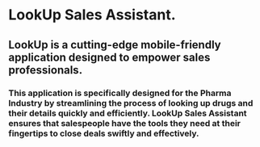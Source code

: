 # LookUp Sales Assistant.
## LookUp is a cutting-edge mobile-friendly application designed to empower sales professionals.

### This application is specifically designed for the Pharma Industry by streamlining the process of looking up drugs and their details quickly and efficiently. LookUp Sales Assistant ensures that salespeople have the tools they need at their fingertips to close deals swiftly and effectively.

